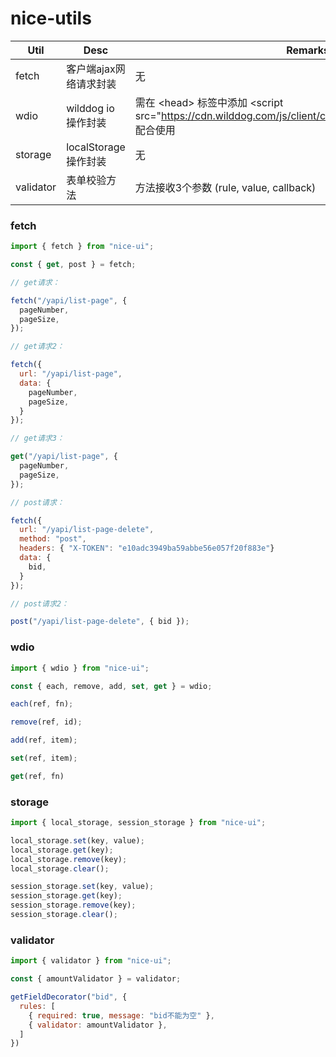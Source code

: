 # nice-utils

| Util | Desc  | Remarks |
| ---- | ---- | ---- |
| fetch | 客户端ajax网络请求封装 | 无 |
| wdio | wilddog io 操作封装 | 需在 &lt;head&gt; 标签中添加 &lt;script src="https://cdn.wilddog.com/js/client/current/wilddog.js"&gt;&lt;/script&gt; 配合使用 |
| storage | localStorage 操作封装 | 无 |
| validator | 表单校验方法 | 方法接收3个参数 (rule, value, callback) |

### fetch

```js
import { fetch } from "nice-ui";

const { get, post } = fetch;

// get请求：

fetch("/yapi/list-page", {
  pageNumber,
  pageSize,
});

// get请求2：

fetch({
  url: "/yapi/list-page",
  data: {
    pageNumber,
    pageSize,
  }
});

// get请求3：

get("/yapi/list-page", {
  pageNumber,
  pageSize,
});

// post请求：

fetch({
  url: "/yapi/list-page-delete",
  method: "post",
  headers: { "X-TOKEN": "e10adc3949ba59abbe56e057f20f883e"}
  data: {
    bid,
  }
});

// post请求2：

post("/yapi/list-page-delete", { bid });
```

### wdio

```js
import { wdio } from "nice-ui";

const { each, remove, add, set, get } = wdio;

each(ref, fn);

remove(ref, id);

add(ref, item);

set(ref, item);

get(ref, fn)
```

### storage

```js
import { local_storage, session_storage } from "nice-ui";

local_storage.set(key, value);
local_storage.get(key);
local_storage.remove(key);
local_storage.clear();

session_storage.set(key, value);
session_storage.get(key);
session_storage.remove(key);
session_storage.clear();
```

### validator

```js
import { validator } from "nice-ui";

const { amountValidator } = validator;

getFieldDecorator("bid", {
  rules: [
    { required: true, message: "bid不能为空" },
    { validator: amountValidator },
  ]
})
```